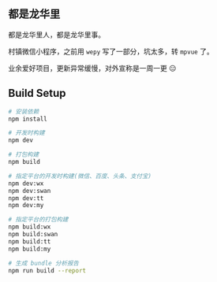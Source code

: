 ## 都是龙华里

都是龙华里人，都是龙华里事。

村镇微信小程序，之前用 `wepy` 写了一部分，坑太多，转 `mpvue` 了。

业余爱好项目，更新异常缓慢，对外宣称是一周一更 😑

## Build Setup

``` bash
# 安装依赖
npm install

# 开发时构建
npm dev

# 打包构建
npm build

# 指定平台的开发时构建(微信、百度、头条、支付宝)
npm dev:wx
npm dev:swan
npm dev:tt
npm dev:my

# 指定平台的打包构建
npm build:wx
npm build:swan
npm build:tt
npm build:my

# 生成 bundle 分析报告
npm run build --report
```

